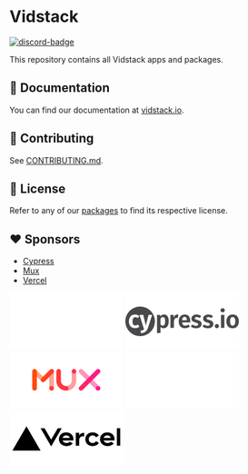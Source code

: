 # Vidstack

[![discord-badge]][discord]

This repository contains all Vidstack apps and packages.

## 📖 Documentation

You can find our documentation at [vidstack.io](https://www.vidstack.io).

## 🔨 Contributing

See [CONTRIBUTING.md](./.github/CONTRIBUTING.md).

## 📝 License

Refer to any of our [packages](./packages) to find its respective license.

## ❤️ Sponsors

- [Cypress](https://www.cypress.io)
- [Mux](https://mux.com)
- [Vercel](https://vercel.com)

![Cypress](./assets/cypress-light.png#gh-dark-mode-only)
![Cypress](./assets/cypress-dark.png#gh-light-mode-only)
![Mux](./assets/mux.png)
![Vercel](./assets/vercel-light.png#gh-dark-mode-only)
![Vercel](./assets/vercel-dark.png#gh-light-mode-only)

[discord]: https://discord.com/invite/7RGU7wvsu9
[discord-badge]: https://img.shields.io/discord/742612686679965696?color=%235865F2&label=%20&logo=discord&logoColor=white
